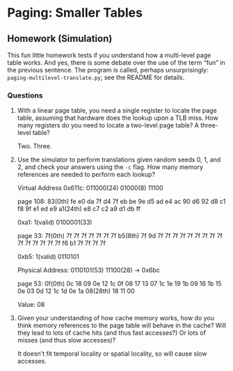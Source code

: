 # Paging: Smaller Tables

## Homework (Simulation)

This fun little homework tests if you understand how a multi-level page table works. And yes, there is some debate over the use of the term “fun” in the previous sentence. The program is called, perhaps unsurprisingly: `paging-multilevel-translate.py`; see the README for details.

### Questions

1. With a linear page table, you need a single register to locate the page table, assuming that hardware does the lookup upon a TLB miss. How many registers do you need to locate a two-level page table? A three-level table?

    Two. Three.

2. Use the simulator to perform translations given random seeds 0, 1, and 2, and check your answers using the `-c` flag. How many memory references are needed to perform each lookup?

    Virtual Address 0x611c: 011000(24) 01000(8) 11100

    page 108: 83(0th) fe e0 da 7f d4 7f eb be 9e d5 ad e4 ac 90 d6 92 d8 c1 f8 9f e1 ed e9 a1(24th) e8 c7 c2 a9 d1 db ff

    0xa1: 1(valid) 0100001(33)

    page  33: 7f(0th) 7f 7f 7f 7f 7f 7f 7f b5(8th) 7f 9d 7f 7f 7f 7f 7f 7f 7f 7f 7f 7f 7f 7f 7f 7f 7f f6 b1 7f 7f 7f 7f

    0xb5: 1(valid) 0110101

    Physical Address: 0110101(53) 11100(28) -> 0x6bc

    page  53: 0f(0th) 0c 18 09 0e 12 1c 0f 08 17 13 07 1c 1e 19 1b 09 16 1b 15 0e 03 0d 12 1c 1d 0e 1a 08(28th) 18 11 00

    Value: 08

3. Given your understanding of how cache memory works, how do you think memory references to the page table will behave in the cache? Will they lead to lots of cache hits (and thus fast accesses?) Or lots of misses (and thus slow accesses)?

    It doesn't fit temporal locality or spatial locality, so will cause slow accesses.

